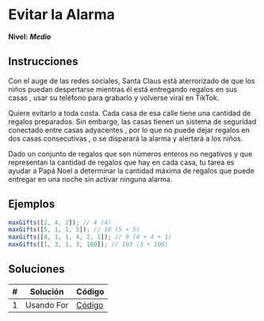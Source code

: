 # Evitar la Alarma

**Nivel:** **_Medio_**

## Instrucciones

Con el auge de las redes sociales, Santa Claus está aterrorizado de que los niños puedan despertarse mientras él está entregando regalos en sus casas , usar su teléfono para grabarlo y volverse viral en TikTok.

Quiere evitarlo a toda costa. Cada casa de esa calle tiene una cantidad de regalos preparados. Sin embargo, las casas tienen un sistema de seguridad conectado entre casas adyacentes , por lo que no puede dejar regalos en dos casas consecutivas , o se disparará la alarma y alertará a los niños.

Dado un conjunto de regalos que son números enteros no negativos y que representan la cantidad de regalos que hay en cada casa, tu tarea es ayudar a Papá Noel a determinar la cantidad máxima de regalos que puede entregar en una noche sin activar ninguna alarma.

## Ejemplos

```js
maxGifts([2, 4, 2]); // 4 (4)
maxGifts([5, 1, 1, 5]); // 10 (5 + 5)
maxGifts([4, 1, 1, 4, 2, 1]); // 9 (4 + 4 + 1)
maxGifts([1, 3, 1, 3, 100]); // 103 (3 + 100)
```

## Soluciones

| #   | Solución   | Código                    |
| --- | ---------- | ------------------------- |
| 1   | Usando For | [Código](./solution01.js) |
